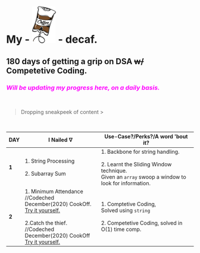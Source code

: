 # My - ![Crushing beans.](./Resources/decaf.png) - decaf.

## 180 days of getting a grip on DSA ~~w/~~ Competetive Coding.
### <span style="color: #FF00FF">_Will be updating my progress here, on a daily basis._<span>
<br>

> Dropping sneakpeek of content >

<br>

|DAY | I Nailed ᐁ | Use-Case?/Perks?/A word 'bout it? |
|--- |---|---|
|**1**  | 1. String Processing<br><br> 2. Subarray Sum  | 1. Backbone for string handling. <br><br> 2. Learnt the Sliding Window technique.<br> Given an `array` swoop a window to look for information.|
|**2**  | 1. Minimum Attendance<br>//Codeched December(2020) CookOff.<br>[Try it yourself.](https://www.codechef.com/COOK125B/problems/ATTENDU)<br><br> 2.Catch the thief.<br>//Codeched December(2020) CookOff<br>[Try it yourself.](https://www.codechef.com/COOK125B/problems/CATHIEF) | 1. Comptetive Coding,<br>Solved using `string` <br><br> 2. Competetive Coding, solved in O(1) time comp.|
